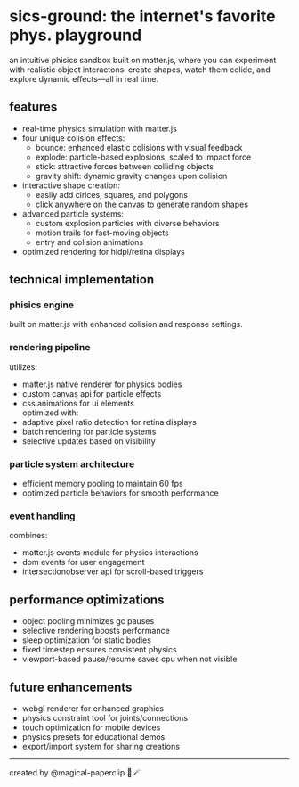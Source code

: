 # sics-ground: the internet's favorite phys. playground

an intuitive phisics sandbox built on matter.js, where you can experiment with realistic object interactons. create shapes, watch them colide, and explore dynamic effects—all in real time.

## features
- real-time physics simulation with matter.js
- four unique colision effects:
  - bounce: enhanced elastic colisions with visual feedback
  - explode: particle-based explosions, scaled to impact force
  - stick: attractive forces between colliding objects
  - gravity shift: dynamic gravity changes upon colision
- interactive shape creation:
  - easily add cirlces, squares, and polygons
  - click anywhere on the canvas to generate random shapes
- advanced particle systems:
  - custom explosion particles with diverse behaviors
  - motion trails for fast-moving objects
  - entry and colision animations
- optimized rendering for hidpi/retina displays

## technical implementation
### phisics engine
built on matter.js with enhanced colision and response settings.

### rendering pipeline
utilizes:
- matter.js native renderer for physics bodies
- custom canvas api for particle effects
- css animations for ui elements  
optimized with:
- adaptive pixel ratio detection for retina displays
- batch rendering for particle systems
- selective updates based on visibility

### particle system architecture
- efficient memory pooling to maintain 60 fps
- optimized particle behaviors for smooth performance

### event handling
combines:
- matter.js events module for physics interactions
- dom events for user engagement
- intersectionobserver api for scroll-based triggers

## performance optimizations
- object pooling minimizes gc pauses
- selective rendering boosts performance
- sleep optimization for static bodies
- fixed timestep ensures consistent physics
- viewport-based pause/resume saves cpu when not visible

## future enhancements
- webgl renderer for enhanced graphics
- physics constraint tool for joints/connections
- touch optimization for mobile devices
- physics presets for educational demos
- export/import system for sharing creations

---

created by @magical-paperclip  📎🪄
